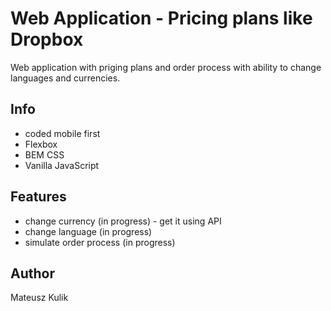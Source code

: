 # Web Application - Pricing plans like Dropbox

Web application with priging plans and order process with ability to change languages and currencies.



## Info

* coded mobile first
* Flexbox
* BEM CSS
* Vanilla JavaScript


## Features

* change currency (in progress) - get it using API
* change language (in progress)
* simulate order process (in progress)

## Author

Mateusz Kulik